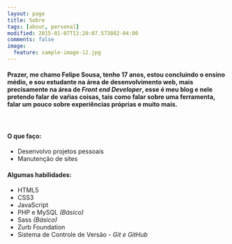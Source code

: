 ```yaml
---
layout: page
title: Sobre
tags: [about, personal]
modified: 2015-01-07T13:20:07.573882-04:00
comments: false
image:
  feature: sample-image-12.jpg
---
```

#### Prazer, me chamo Felipe Sousa, tenho 17 anos, estou concluindo o ensino médio, e sou estudante na área de desenvolvimento web, mais precisamente na área de *Front end Developer*, esse é meu blog e nele pretendo falar de vaŕias coisas, tais como falar sobre uma ferramenta, falar um pouco sobre experiências próprias e muito mais.

<br />

#### O que faço:
* Desenvolvo projetos pessoais
* Manutenção de sites


#### Algumas habilidades:
* HTML5
* CSS3
* JavaScript
* PHP e MySQL *(Básico)*
* Sass *(Básico)*
* Zurb Foundation
* Sistema de Controle de Versão -  *Git e GitHub*


